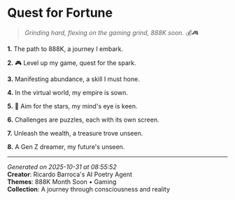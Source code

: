 # Quest for Fortune

> *Grinding hard, flexing on the gaming grind, 888K soon. 💰🎮*

**1.** The path to 888K, a journey I embark.


**2.** 🎮 Level up my game, quest for the spark.


**3.** Manifesting abundance, a skill I must hone.


**4.** In the virtual world, my empire is sown.


**5.** 🎯 Aim for the stars, my mind's eye is keen.


**6.** Challenges are puzzles, each with its own screen.


**7.** Unleash the wealth, a treasure trove unseen.


**8.** A Gen Z dreamer, my future's unseen.



---

*Generated on 2025-10-31 at 08:55:52*  
**Creator**: Ricardo Barroca's AI Poetry Agent  
**Themes**: 888K Month Soon • Gaming  
**Collection**: A journey through consciousness and reality